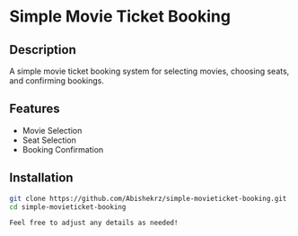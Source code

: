 # Simple Movie Ticket Booking

## Description
A simple movie ticket booking system for selecting movies, choosing seats, and confirming bookings.

## Features
- Movie Selection
- Seat Selection
- Booking Confirmation

## Installation
```bash
git clone https://github.com/Abishekrz/simple-movieticket-booking.git
cd simple-movieticket-booking

Feel free to adjust any details as needed!
